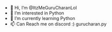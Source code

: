 - 👋 Hi, I’m @ItzMeGuruCharanLol
- 👀 I’m interested in Python
- 🌱 I’m currently learning Python
- 📫 Can Reach me on discord :) gurucharan.py

<!---
ItzMeGuruCharanLol/ItzMeGuruCharanLol is a ✨ special ✨ repository because its `README.md` (this file) appears on your GitHub profile.
You can click the Preview link to take a look at your changes.
--->
